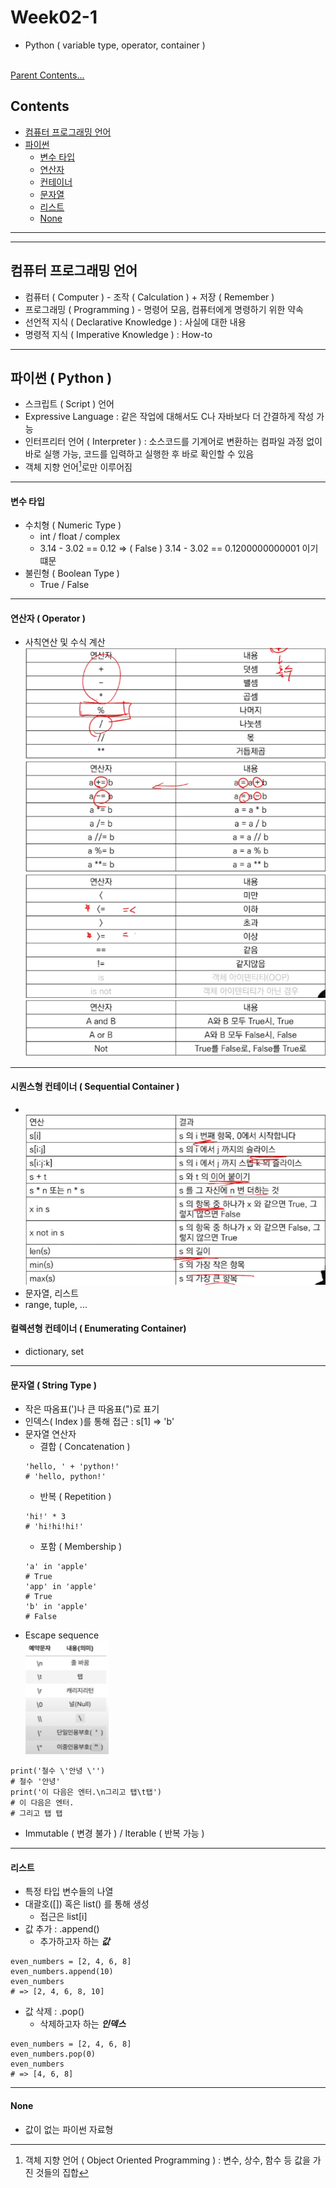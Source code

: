 # Week02-1
-   Python ( variable type, operator, container )

<br>[Parent Contents...](../../../README.md/#til-today-i-learned)

## Contents
- [컴퓨터 프로그래밍 언어](#컴퓨터-프로그래밍-언어)
- [파이썬](#파이썬--python)
    + [변수 타입](#변수-타입)
    + [연산자](#연산자--operator)
    + [컨테이너](#시퀀스형-컨테이너--sequential-container)
    + [문자열](#문자열--string-type)
    + [리스트](#리스트)
    + [None](#none)

---

---

## 컴퓨터 프로그래밍 언어
-   컴퓨터 ( Computer ) - 조작 ( Calculation ) + 저장 ( Remember )
-   프로그래밍 ( Programming ) - 명령어 모음, 컴퓨터에게 명령하기 위한 약속
-   선언적 지식 ( Declarative Knowledge ) : 사실에 대한 내용
-   명령적 지식 ( Imperative Knowledge ) : How-to

---

## 파이썬 ( Python ) 

-   스크립트 ( Script ) 언어
-   Expressive Language : 같은 작업에 대해서도 C나 자바보다 더 간결하게 작성 가능
-   인터프리터 언어 ( Interpreter ) : 소스코드를 기계어로 변환하는 컴파일 과정 없이 바로 실행 가능, 코드를 입력하고 실행한 후 바로 확인할 수 있음
-   객체 지향 언어[^1]로만 이루어짐   
[^1]: 객체 지향 언어 ( Object Oriented Programming ) : 변수, 상수, 함수 등 값을 가진 것들의 집합

---

#### 변수 타입
-   수치형 ( Numeric Type )
    -   int / float / complex
    -   3.14 - 3.02 == 0.12 => ( False ) 3.14 - 3.02 == 0.1200000000001 이기 떄문
-   불린형 ( Boolean Type )
    -   True / False

---

#### 연산자 ( Operator )
-   사칙연산 및 수식 계산
<br>![](img/01.png)
<br>![](img/02.png)
<br>![](img/03.png)
<br>![](img/04.png)

---

#### 시퀀스형 컨테이너 ( Sequential Container )
-   <br>![](img/05.png)
-   문자열, 리스트
-   range, tuple, ...
#### 컬렉션형 컨테이너 ( Enumerating Container)
-   dictionary, set

---

#### 문자열 ( String Type )
-   작은 따옴표(')나 큰 따옴표(")로 표기
-   인덱스( Index )를 통해 접근 : s[1] => 'b'
-   문자열 연산자
    -   결합 ( Concatenation )
    ```
    'hello, ' + 'python!'
    # 'hello, python!'
    ```
    -   반복 ( Repetition )
    ```
    'hi!' * 3
    # 'hi!hi!hi!'
    ```
    -   포함 ( Membership )
    ```
    'a' in 'apple'
    # True
    'app' in 'apple'
    # True
    'b' in 'apple'
    # False
    ```
-   Escape sequence
<br>![](img/06.png)<br>
```
print('철수 \'안녕 \'')
# 철수 '안녕'
print('이 다음은 엔터.\n그리고 탭\t탭')
# 이 다음은 엔터.
# 그리고 탭 탭
```
-   Immutable ( 변경 불가 ) / Iterable ( 반복 가능 ) 

---

#### 리스트
-   특정 타입 변수들의 나열
-   대괄호([]) 혹은 list() 를 통해 생성
    -   접근은 list[i]
-   값 추가 : .append()
    -   추가하고자 하는 ***값***
```
even_numbers = [2, 4, 6, 8]
even_numbers.append(10)
even_numbers
# => [2, 4, 6, 8, 10]
```
-   값 삭제 : .pop()
    -   삭제하고자 하는 ***인덱스***
```
even_numbers = [2, 4, 6, 8]
even_numbers.pop(0)
even_numbers
# => [4, 6, 8]
```
---

#### None
-   값이 없는 파이썬 자료형